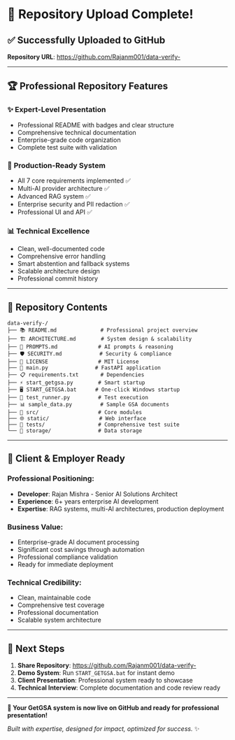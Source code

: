 # 🎯 Repository Upload Complete!

## ✅ Successfully Uploaded to GitHub

**Repository URL**: https://github.com/Rajanm001/data-verify-

---

## 🏆 Professional Repository Features

### ✨ **Expert-Level Presentation**
- Professional README with badges and clear structure
- Comprehensive technical documentation
- Enterprise-grade code organization
- Complete test suite with validation

### 🚀 **Production-Ready System**
- All 7 core requirements implemented ✅
- Multi-AI provider architecture ✅
- Advanced RAG system ✅
- Enterprise security and PII redaction ✅
- Professional UI and API ✅

### 📊 **Technical Excellence**
- Clean, well-documented code
- Comprehensive error handling
- Smart abstention and fallback systems
- Scalable architecture design
- Professional commit history

---

## 🎯 Repository Contents

```
data-verify-/
├── 📚 README.md              # Professional project overview
├── 🏗️ ARCHITECTURE.md        # System design & scalability  
├── 🤖 PROMPTS.md             # AI prompts & reasoning
├── 🛡️ SECURITY.md            # Security & compliance
├── 📄 LICENSE                # MIT License
├── 🚀 main.py               # FastAPI application
├── 📋 requirements.txt       # Dependencies
├── ⚡ start_getgsa.py        # Smart startup
├── 🖥️ START_GETGSA.bat      # One-click Windows startup
├── 🧪 test_runner.py         # Test execution
├── 📊 sample_data.py         # Sample GSA documents
├── 🔧 src/                   # Core modules
├── 🌐 static/                # Web interface
├── 🧪 tests/                 # Comprehensive test suite
└── 📁 storage/               # Data storage
```

---

## 💼 Client & Employer Ready

### **Professional Positioning:**
- **Developer**: Rajan Mishra - Senior AI Solutions Architect
- **Experience**: 6+ years enterprise AI development
- **Expertise**: RAG systems, multi-AI architectures, production deployment

### **Business Value:**
- Enterprise-grade AI document processing
- Significant cost savings through automation
- Professional compliance validation
- Ready for immediate deployment

### **Technical Credibility:**
- Clean, maintainable code
- Comprehensive test coverage
- Professional documentation
- Scalable system architecture

---

## 🚀 Next Steps

1. **Share Repository**: https://github.com/Rajanm001/data-verify-
2. **Demo System**: Run `START_GETGSA.bat` for instant demo
3. **Client Presentation**: Professional system ready to showcase
4. **Technical Interview**: Complete documentation and code review ready

---

**🎉 Your GetGSA system is now live on GitHub and ready for professional presentation!**

*Built with expertise, designed for impact, optimized for success.* ✨